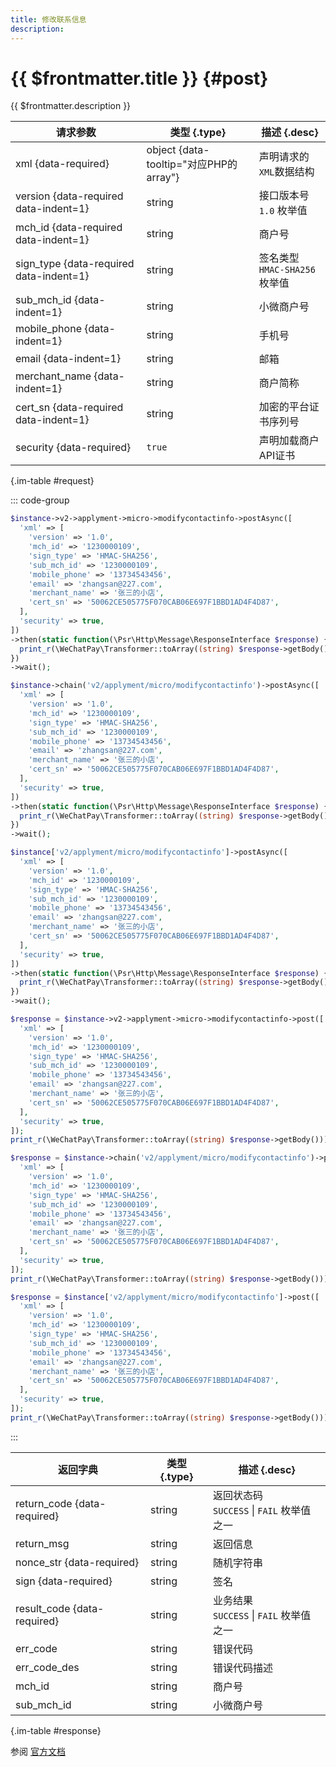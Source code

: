 ```yaml
---
title: 修改联系信息
description: 
---
```


# {{ $frontmatter.title }} {#post}

{{ $frontmatter.description }}

| 请求参数 | 类型 {.type} | 描述 {.desc}
| --- | --- | ---
| xml {data-required} | object {data-tooltip="对应PHP的array"} | 声明请求的`XML`数据结构
| version {data-required data-indent=1} | string | 接口版本号<br/>`1.0` 枚举值
| mch_id {data-required data-indent=1} | string | 商户号
| sign_type {data-required data-indent=1} | string | 签名类型<br/>`HMAC-SHA256` 枚举值
| sub_mch_id {data-indent=1} | string | 小微商户号
| mobile_phone {data-indent=1} | string | 手机号
| email {data-indent=1} | string | 邮箱
| merchant_name {data-indent=1} | string | 商户简称
| cert_sn {data-required data-indent=1} | string | 加密的平台证书序列号
| security {data-required} | `true` | 声明加载商户API证书

{.im-table #request}

::: code-group

```php [异步纯链式]
$instance->v2->applyment->micro->modifycontactinfo->postAsync([
  'xml' => [
    'version' => '1.0',
    'mch_id' => '1230000109',
    'sign_type' => 'HMAC-SHA256',
    'sub_mch_id' => '1230000109',
    'mobile_phone' => '13734543456',
    'email' => 'zhangsan@227.com',
    'merchant_name' => '张三的小店',
    'cert_sn' => '50062CE505775F070CAB06E697F1BBD1AD4F4D87',
  ],
  'security' => true,
])
->then(static function(\Psr\Http\Message\ResponseInterface $response) {
  print_r(\WeChatPay\Transformer::toArray((string) $response->getBody()));
})
->wait();
```

```php [异步声明式]
$instance->chain('v2/applyment/micro/modifycontactinfo')->postAsync([
  'xml' => [
    'version' => '1.0',
    'mch_id' => '1230000109',
    'sign_type' => 'HMAC-SHA256',
    'sub_mch_id' => '1230000109',
    'mobile_phone' => '13734543456',
    'email' => 'zhangsan@227.com',
    'merchant_name' => '张三的小店',
    'cert_sn' => '50062CE505775F070CAB06E697F1BBD1AD4F4D87',
  ],
  'security' => true,
])
->then(static function(\Psr\Http\Message\ResponseInterface $response) {
  print_r(\WeChatPay\Transformer::toArray((string) $response->getBody()));
})
->wait();
```

```php [异步属性式]
$instance['v2/applyment/micro/modifycontactinfo']->postAsync([
  'xml' => [
    'version' => '1.0',
    'mch_id' => '1230000109',
    'sign_type' => 'HMAC-SHA256',
    'sub_mch_id' => '1230000109',
    'mobile_phone' => '13734543456',
    'email' => 'zhangsan@227.com',
    'merchant_name' => '张三的小店',
    'cert_sn' => '50062CE505775F070CAB06E697F1BBD1AD4F4D87',
  ],
  'security' => true,
])
->then(static function(\Psr\Http\Message\ResponseInterface $response) {
  print_r(\WeChatPay\Transformer::toArray((string) $response->getBody()));
})
->wait();
```

```php [同步纯链式]
$response = $instance->v2->applyment->micro->modifycontactinfo->post([
  'xml' => [
    'version' => '1.0',
    'mch_id' => '1230000109',
    'sign_type' => 'HMAC-SHA256',
    'sub_mch_id' => '1230000109',
    'mobile_phone' => '13734543456',
    'email' => 'zhangsan@227.com',
    'merchant_name' => '张三的小店',
    'cert_sn' => '50062CE505775F070CAB06E697F1BBD1AD4F4D87',
  ],
  'security' => true,
]);
print_r(\WeChatPay\Transformer::toArray((string) $response->getBody()));
```

```php [同步声明式]
$response = $instance->chain('v2/applyment/micro/modifycontactinfo')->post([
  'xml' => [
    'version' => '1.0',
    'mch_id' => '1230000109',
    'sign_type' => 'HMAC-SHA256',
    'sub_mch_id' => '1230000109',
    'mobile_phone' => '13734543456',
    'email' => 'zhangsan@227.com',
    'merchant_name' => '张三的小店',
    'cert_sn' => '50062CE505775F070CAB06E697F1BBD1AD4F4D87',
  ],
  'security' => true,
]);
print_r(\WeChatPay\Transformer::toArray((string) $response->getBody()));
```

```php [同步属性式]
$response = $instance['v2/applyment/micro/modifycontactinfo']->post([
  'xml' => [
    'version' => '1.0',
    'mch_id' => '1230000109',
    'sign_type' => 'HMAC-SHA256',
    'sub_mch_id' => '1230000109',
    'mobile_phone' => '13734543456',
    'email' => 'zhangsan@227.com',
    'merchant_name' => '张三的小店',
    'cert_sn' => '50062CE505775F070CAB06E697F1BBD1AD4F4D87',
  ],
  'security' => true,
]);
print_r(\WeChatPay\Transformer::toArray((string) $response->getBody()));
```

:::

| 返回字典 | 类型 {.type} | 描述 {.desc}
| --- | --- | ---
| return_code {data-required}| string | 返回状态码<br/>`SUCCESS` \| `FAIL` 枚举值之一
| return_msg | string | 返回信息
| nonce_str {data-required}| string | 随机字符串
| sign {data-required}| string | 签名
| result_code {data-required}| string | 业务结果<br/>`SUCCESS` \| `FAIL` 枚举值之一
| err_code | string | 错误代码
| err_code_des | string | 错误代码描述
| mch_id | string | 商户号
| sub_mch_id | string | 小微商户号

{.im-table #response}

参阅 [官方文档](https://pay.weixin.qq.com/wiki/doc/api/xiaowei.php?chapter=21_4)
